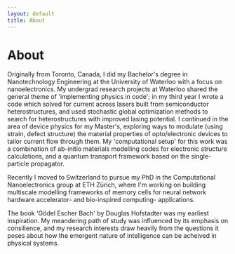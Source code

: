 ```yaml
---
layout: default
title: About
---
```


# About

Originally from Toronto, Canada, I did my Bachelor's degree in Nanotechnology Engineering at the University of Waterloo with a focus on nanoelectronics. My undergrad research projects at Waterloo shared the general theme of 'implementing physics in code'; in my third year I wrote a code which solved for current across lasers built from semiconductor heterostructures, and used stochastic global optimization methods to search for heterostructures with improved lasing potential. I continued in the area of device physics for my Master's, exploring ways to modulate (using strain, defect structure) the material properties of opto/electronic devices to tailor current flow through them. My 'computational setup' for this work was a combination of ab-initio materials modelling codes for electronic structure calculations, and a quantum transport framework based on the single-particle propagator. 

Recently I moved to Switzerland to pursue my PhD in the Computational Nanoelectronics group at ETH Zürich, where I'm working on building multiscale modelling frameworks of memory cells for neural network hardware accelerator- and bio-inspired computing- applications.

The book 'Gödel Escher Bach' by Douglas Hofstadter was my earliest inspiration. My meandering path of study was influenced by its emphasis on consilience, and my research interests draw heavily from the questions it poses about how the emergent nature of intelligence can be acheived in physical systems.
